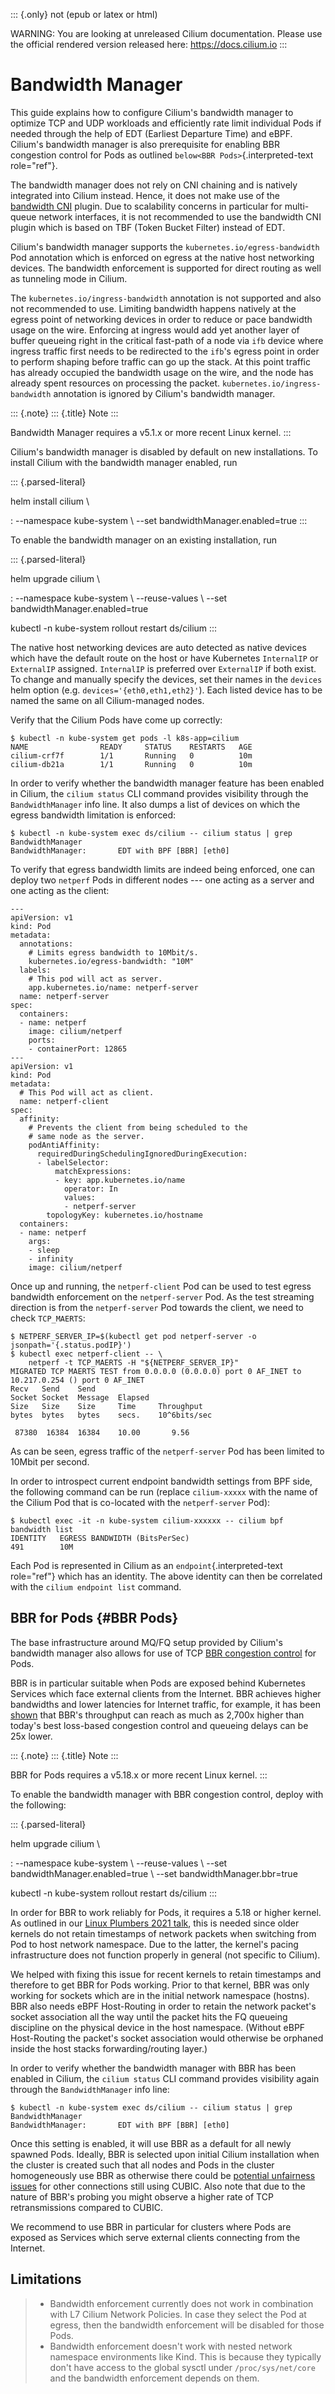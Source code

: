 ::: {.only}
not (epub or latex or html)

WARNING: You are looking at unreleased Cilium documentation. Please use
the official rendered version released here: <https://docs.cilium.io>
:::

Bandwidth Manager
=================

This guide explains how to configure Cilium\'s bandwidth manager to
optimize TCP and UDP workloads and efficiently rate limit individual
Pods if needed through the help of EDT (Earliest Departure Time) and
eBPF. Cilium\'s bandwidth manager is also prerequisite for enabling BBR
congestion control for Pods as outlined
`below<BBR Pods>`{.interpreted-text role="ref"}.

The bandwidth manager does not rely on CNI chaining and is natively
integrated into Cilium instead. Hence, it does not make use of the
[bandwidth
CNI](https://kubernetes.io/docs/concepts/extend-kubernetes/compute-storage-net/network-plugins/#support-traffic-shaping)
plugin. Due to scalability concerns in particular for multi-queue
network interfaces, it is not recommended to use the bandwidth CNI
plugin which is based on TBF (Token Bucket Filter) instead of EDT.

Cilium\'s bandwidth manager supports the
`kubernetes.io/egress-bandwidth` Pod annotation which is enforced on
egress at the native host networking devices. The bandwidth enforcement
is supported for direct routing as well as tunneling mode in Cilium.

The `kubernetes.io/ingress-bandwidth` annotation is not supported and
also not recommended to use. Limiting bandwidth happens natively at the
egress point of networking devices in order to reduce or pace bandwidth
usage on the wire. Enforcing at ingress would add yet another layer of
buffer queueing right in the critical fast-path of a node via `ifb`
device where ingress traffic first needs to be redirected to the
`ifb`\'s egress point in order to perform shaping before traffic can go
up the stack. At this point traffic has already occupied the bandwidth
usage on the wire, and the node has already spent resources on
processing the packet. `kubernetes.io/ingress-bandwidth` annotation is
ignored by Cilium\'s bandwidth manager.

::: {.note}
::: {.title}
Note
:::

Bandwidth Manager requires a v5.1.x or more recent Linux kernel.
:::

Cilium\'s bandwidth manager is disabled by default on new installations.
To install Cilium with the bandwidth manager enabled, run

::: {.parsed-literal}

helm install cilium \\

:   \--namespace kube-system \\ \--set bandwidthManager.enabled=true
:::

To enable the bandwidth manager on an existing installation, run

::: {.parsed-literal}

helm upgrade cilium \\

:   \--namespace kube-system \\ \--reuse-values \\ \--set
    bandwidthManager.enabled=true

kubectl -n kube-system rollout restart ds/cilium
:::

The native host networking devices are auto detected as native devices
which have the default route on the host or have Kubernetes `InternalIP`
or `ExternalIP` assigned. `InternalIP` is preferred over `ExternalIP` if
both exist. To change and manually specify the devices, set their names
in the `devices` helm option (e.g. `devices='{eth0,eth1,eth2}'`). Each
listed device has to be named the same on all Cilium-managed nodes.

Verify that the Cilium Pods have come up correctly:

``` {.shell-session}
$ kubectl -n kube-system get pods -l k8s-app=cilium
NAME                READY     STATUS    RESTARTS   AGE
cilium-crf7f        1/1       Running   0          10m
cilium-db21a        1/1       Running   0          10m
```

In order to verify whether the bandwidth manager feature has been
enabled in Cilium, the `cilium status` CLI command provides visibility
through the `BandwidthManager` info line. It also dumps a list of
devices on which the egress bandwidth limitation is enforced:

``` {.shell-session}
$ kubectl -n kube-system exec ds/cilium -- cilium status | grep BandwidthManager
BandwidthManager:       EDT with BPF [BBR] [eth0]
```

To verify that egress bandwidth limits are indeed being enforced, one
can deploy two `netperf` Pods in different nodes --- one acting as a
server and one acting as the client:

``` {.yaml}
---
apiVersion: v1
kind: Pod
metadata:
  annotations:
    # Limits egress bandwidth to 10Mbit/s.
    kubernetes.io/egress-bandwidth: "10M"
  labels:
    # This pod will act as server.
    app.kubernetes.io/name: netperf-server
  name: netperf-server
spec:
  containers:
  - name: netperf
    image: cilium/netperf
    ports:
    - containerPort: 12865
---
apiVersion: v1
kind: Pod
metadata:
  # This Pod will act as client.
  name: netperf-client
spec:
  affinity:
    # Prevents the client from being scheduled to the
    # same node as the server.
    podAntiAffinity:
      requiredDuringSchedulingIgnoredDuringExecution:
      - labelSelector:
          matchExpressions:
          - key: app.kubernetes.io/name
            operator: In
            values:
            - netperf-server
        topologyKey: kubernetes.io/hostname
  containers:
  - name: netperf
    args:
    - sleep
    - infinity
    image: cilium/netperf
```

Once up and running, the `netperf-client` Pod can be used to test egress
bandwidth enforcement on the `netperf-server` Pod. As the test streaming
direction is from the `netperf-server` Pod towards the client, we need
to check `TCP_MAERTS`:

``` {.shell-session}
$ NETPERF_SERVER_IP=$(kubectl get pod netperf-server -o jsonpath='{.status.podIP}')
$ kubectl exec netperf-client -- \
    netperf -t TCP_MAERTS -H "${NETPERF_SERVER_IP}"
MIGRATED TCP MAERTS TEST from 0.0.0.0 (0.0.0.0) port 0 AF_INET to 10.217.0.254 () port 0 AF_INET
Recv   Send    Send
Socket Socket  Message  Elapsed
Size   Size    Size     Time     Throughput
bytes  bytes   bytes    secs.    10^6bits/sec

 87380  16384  16384    10.00       9.56
```

As can be seen, egress traffic of the `netperf-server` Pod has been
limited to 10Mbit per second.

In order to introspect current endpoint bandwidth settings from BPF
side, the following command can be run (replace `cilium-xxxxx` with the
name of the Cilium Pod that is co-located with the `netperf-server`
Pod):

``` {.shell-session}
$ kubectl exec -it -n kube-system cilium-xxxxxx -- cilium bpf bandwidth list
IDENTITY   EGRESS BANDWIDTH (BitsPerSec)
491        10M
```

Each Pod is represented in Cilium as an `endpoint`{.interpreted-text
role="ref"} which has an identity. The above identity can then be
correlated with the `cilium endpoint list` command.

BBR for Pods {#BBR Pods}
------------

The base infrastructure around MQ/FQ setup provided by Cilium\'s
bandwidth manager also allows for use of TCP [BBR congestion
control](https://queue.acm.org/detail.cfm?id=3022184) for Pods.

BBR is in particular suitable when Pods are exposed behind Kubernetes
Services which face external clients from the Internet. BBR achieves
higher bandwidths and lower latencies for Internet traffic, for example,
it has been
[shown](https://cloud.google.com/blog/products/networking/tcp-bbr-congestion-control-comes-to-gcp-your-internet-just-got-faster)
that BBR\'s throughput can reach as much as 2,700x higher than today\'s
best loss-based congestion control and queueing delays can be 25x lower.

::: {.note}
::: {.title}
Note
:::

BBR for Pods requires a v5.18.x or more recent Linux kernel.
:::

To enable the bandwidth manager with BBR congestion control, deploy with
the following:

::: {.parsed-literal}

helm upgrade cilium \\

:   \--namespace kube-system \\ \--reuse-values \\ \--set
    bandwidthManager.enabled=true \\ \--set bandwidthManager.bbr=true

kubectl -n kube-system rollout restart ds/cilium
:::

In order for BBR to work reliably for Pods, it requires a 5.18 or higher
kernel. As outlined in our [Linux Plumbers 2021
talk](https://lpc.events/event/11/contributions/953/), this is needed
since older kernels do not retain timestamps of network packets when
switching from Pod to host network namespace. Due to the latter, the
kernel\'s pacing infrastructure does not function properly in general
(not specific to Cilium).

We helped with fixing this issue for recent kernels to retain timestamps
and therefore to get BBR for Pods working. Prior to that kernel, BBR was
only working for sockets which are in the initial network namespace
(hostns). BBR also needs eBPF Host-Routing in order to retain the
network packet\'s socket association all the way until the packet hits
the FQ queueing discipline on the physical device in the host namespace.
(Without eBPF Host-Routing the packet\'s socket association would
otherwise be orphaned inside the host stacks forwarding/routing layer.)

In order to verify whether the bandwidth manager with BBR has been
enabled in Cilium, the `cilium status` CLI command provides visibility
again through the `BandwidthManager` info line:

``` {.shell-session}
$ kubectl -n kube-system exec ds/cilium -- cilium status | grep BandwidthManager
BandwidthManager:       EDT with BPF [BBR] [eth0]
```

Once this setting is enabled, it will use BBR as a default for all newly
spawned Pods. Ideally, BBR is selected upon initial Cilium installation
when the cluster is created such that all nodes and Pods in the cluster
homogeneously use BBR as otherwise there could be [potential unfairness
issues](https://blog.apnic.net/2020/01/10/when-to-use-and-not-use-bbr/)
for other connections still using CUBIC. Also note that due to the
nature of BBR\'s probing you might observe a higher rate of TCP
retransmissions compared to CUBIC.

We recommend to use BBR in particular for clusters where Pods are
exposed as Services which serve external clients connecting from the
Internet.

Limitations
-----------

> -   Bandwidth enforcement currently does not work in combination with
>     L7 Cilium Network Policies. In case they select the Pod at egress,
>     then the bandwidth enforcement will be disabled for those Pods.
> -   Bandwidth enforcement doesn\'t work with nested network namespace
>     environments like Kind. This is because they typically don\'t have
>     access to the global sysctl under `/proc/sys/net/core` and the
>     bandwidth enforcement depends on them.

